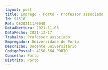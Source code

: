 ```yaml
--- 
layout: post
title: Emprego - Porto - Professor associado
Id: 91516
Ref: OE202111/0040
DataAbertura: 2021-11-03
DataFecho: 2021-12-17
Trabalho: Professor associado
Empregador: Universidade do Porto
Descricao: Docente universitário
CodigoPostal: 4150-564 PORTO
Concelho: Porto
Distrito: Porto
--- 
```


